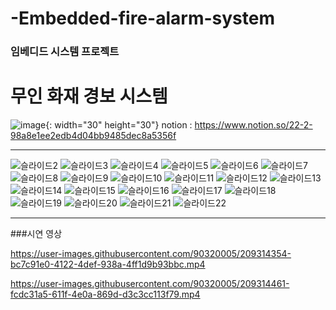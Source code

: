 # -Embedded-fire-alarm-system

### 임베디드 시스템 프로젝트

# 무인 화재 경보 시스템

![image](https://user-images.githubusercontent.com/90320005/209314241-e1b6aff7-2d40-4272-8f34-b791bafbce57.png){: width="30" height="30"}
notion : https://www.notion.so/22-2-98a8e1ee2edb4d04bb9485dec8a5356f

- - -

![슬라이드2](https://user-images.githubusercontent.com/90320005/209313580-ec9ac35b-34a0-4d74-b695-6b6bae8e9f55.PNG)
![슬라이드3](https://user-images.githubusercontent.com/90320005/209313582-acd9ef59-1a84-46b3-b5f1-383155638ae6.PNG)
![슬라이드4](https://user-images.githubusercontent.com/90320005/209313585-77a2145e-bfeb-48c2-960d-e143a100fe82.PNG)
![슬라이드5](https://user-images.githubusercontent.com/90320005/209313588-65ceb70e-0fa5-44b8-84ae-960bbe2f9f11.PNG)
![슬라이드6](https://user-images.githubusercontent.com/90320005/209313590-278c4f34-3625-478e-b7ad-6aedd1460e3a.PNG)
![슬라이드7](https://user-images.githubusercontent.com/90320005/209313597-c0c40c2a-1ecf-418e-bb1b-6a7435938290.PNG)
![슬라이드8](https://user-images.githubusercontent.com/90320005/209313602-681edfd3-6e1c-42e7-9604-6567b312ff8f.PNG)
![슬라이드9](https://user-images.githubusercontent.com/90320005/209313604-30ecc726-5434-4c1b-bf69-023c822bfa48.PNG)
![슬라이드10](https://user-images.githubusercontent.com/90320005/209313608-341849f7-30ec-4d77-a0dc-4c02f2688d9a.PNG)
![슬라이드11](https://user-images.githubusercontent.com/90320005/209313615-ad889b60-9dfb-435c-b5c9-e0220072ce90.PNG)
![슬라이드12](https://user-images.githubusercontent.com/90320005/209313620-9b20d304-a2df-4d13-aae1-23496cf83bca.PNG)
![슬라이드13](https://user-images.githubusercontent.com/90320005/209313626-eb017ed2-485d-4a47-b4fb-244c48b80e2b.PNG)
![슬라이드14](https://user-images.githubusercontent.com/90320005/209313630-a23f208b-1736-4d61-a674-4e14b1a44af9.PNG)
![슬라이드15](https://user-images.githubusercontent.com/90320005/209313634-147c634f-6484-4605-9f16-843315748df1.PNG)
![슬라이드16](https://user-images.githubusercontent.com/90320005/209313636-002ecf58-5d92-47d4-ac80-f9cac084411e.PNG)
![슬라이드17](https://user-images.githubusercontent.com/90320005/209313639-ff812fdf-1115-4241-9d5a-d4cf49b1bed2.PNG)
![슬라이드18](https://user-images.githubusercontent.com/90320005/209313566-9a9f6685-651b-4474-b0e0-0b5a17be38a4.PNG)
![슬라이드19](https://user-images.githubusercontent.com/90320005/209313568-a31797fe-a313-431f-b6df-26ddcce77241.PNG)
![슬라이드20](https://user-images.githubusercontent.com/90320005/209313570-3a2a5185-6144-4790-89af-99a4a4d4c328.PNG)
![슬라이드21](https://user-images.githubusercontent.com/90320005/209313571-8686c252-087b-4af4-85e4-9fde1abcb9ec.PNG)
![슬라이드22](https://user-images.githubusercontent.com/90320005/209313577-9c12f37d-cc7c-44f5-a8d7-a51ec182ea78.PNG)

- - -

###시연 영상



https://user-images.githubusercontent.com/90320005/209314354-bc7c91e0-4122-4def-938a-4ff1d9b93bbc.mp4



https://user-images.githubusercontent.com/90320005/209314461-fcdc31a5-611f-4e0a-869d-d3c3cc113f79.mp4




